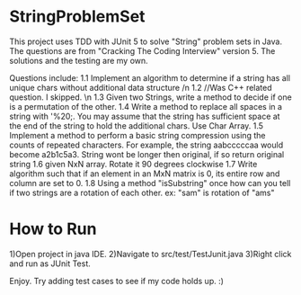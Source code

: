 # StringProblemSet
This project uses TDD with JUnit 5 to solve "String" problem sets in Java. The questions are from "Cracking The Coding Interview" version 5. The solutions and the testing are my own. 

Questions include:
1.1  Implement an algorithm to determine if a string has all unique chars without additional data structure /n
1.2 //Was C++ related question. I skipped. \n
1.3  Given two Strings, write a method to decide if one is a permutation of the other. 
1.4 Write a method to replace all spaces in a string with '%20;. You may assume that the string has sufficient space at the end of the string to hold the additional chars. Use Char Array.
1.5 Implement a method to perform a basic string compression using the counts of repeated characters. For example, the string aabcccccaa would become a2b1c5a3. String wont be longer then original, if so return original string
1.6 given NxN array. Rotate it 90 degrees clockwise
1.7 Write algorithm such that if an element in an MxN matrix is 0, its entire row and column are set to 0.
1.8 Using a method "isSubstring" once how can you tell if two strings are a rotation of each other. ex: "sam" is rotation of "ams"

# How to Run
1)Open project in java IDE. 
2)Navigate to src/test/TestJunit.java
3)Right click and run as JUnit Test. 

Enjoy. Try adding test cases to see if my code holds up. :)

